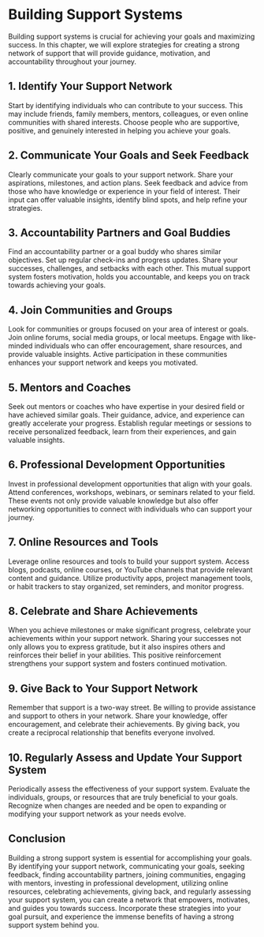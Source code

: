 Building Support Systems
===================================

Building support systems is crucial for achieving your goals and maximizing success. In this chapter, we will explore strategies for creating a strong network of support that will provide guidance, motivation, and accountability throughout your journey.

1\. **Identify Your Support Network**
------------------------------------

Start by identifying individuals who can contribute to your success. This may include friends, family members, mentors, colleagues, or even online communities with shared interests. Choose people who are supportive, positive, and genuinely interested in helping you achieve your goals.

2\. **Communicate Your Goals and Seek Feedback**
-----------------------------------------------

Clearly communicate your goals to your support network. Share your aspirations, milestones, and action plans. Seek feedback and advice from those who have knowledge or experience in your field of interest. Their input can offer valuable insights, identify blind spots, and help refine your strategies.

3\. **Accountability Partners and Goal Buddies**
-----------------------------------------------

Find an accountability partner or a goal buddy who shares similar objectives. Set up regular check-ins and progress updates. Share your successes, challenges, and setbacks with each other. This mutual support system fosters motivation, holds you accountable, and keeps you on track towards achieving your goals.

4\. **Join Communities and Groups**
----------------------------------

Look for communities or groups focused on your area of interest or goals. Join online forums, social media groups, or local meetups. Engage with like-minded individuals who can offer encouragement, share resources, and provide valuable insights. Active participation in these communities enhances your support network and keeps you motivated.

5\. **Mentors and Coaches**
--------------------------

Seek out mentors or coaches who have expertise in your desired field or have achieved similar goals. Their guidance, advice, and experience can greatly accelerate your progress. Establish regular meetings or sessions to receive personalized feedback, learn from their experiences, and gain valuable insights.

6\. **Professional Development Opportunities**
---------------------------------------------

Invest in professional development opportunities that align with your goals. Attend conferences, workshops, webinars, or seminars related to your field. These events not only provide valuable knowledge but also offer networking opportunities to connect with individuals who can support your journey.

7\. **Online Resources and Tools**
---------------------------------

Leverage online resources and tools to build your support system. Access blogs, podcasts, online courses, or YouTube channels that provide relevant content and guidance. Utilize productivity apps, project management tools, or habit trackers to stay organized, set reminders, and monitor progress.

8\. **Celebrate and Share Achievements**
---------------------------------------

When you achieve milestones or make significant progress, celebrate your achievements within your support network. Sharing your successes not only allows you to express gratitude, but it also inspires others and reinforces their belief in your abilities. This positive reinforcement strengthens your support system and fosters continued motivation.

9\. **Give Back to Your Support Network**
----------------------------------------

Remember that support is a two-way street. Be willing to provide assistance and support to others in your network. Share your knowledge, offer encouragement, and celebrate their achievements. By giving back, you create a reciprocal relationship that benefits everyone involved.

10\. **Regularly Assess and Update Your Support System**
-------------------------------------------------------

Periodically assess the effectiveness of your support system. Evaluate the individuals, groups, or resources that are truly beneficial to your goals. Recognize when changes are needed and be open to expanding or modifying your support network as your needs evolve.

Conclusion
----------

Building a strong support system is essential for accomplishing your goals. By identifying your support network, communicating your goals, seeking feedback, finding accountability partners, joining communities, engaging with mentors, investing in professional development, utilizing online resources, celebrating achievements, giving back, and regularly assessing your support system, you can create a network that empowers, motivates, and guides you towards success. Incorporate these strategies into your goal pursuit, and experience the immense benefits of having a strong support system behind you.
